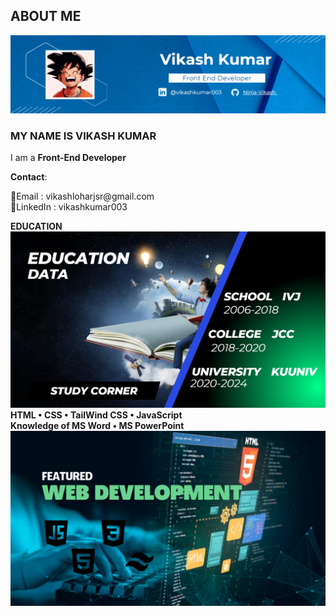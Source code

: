 ## ABOUT ME
![Banner](https://github.com/Ninja-Vikash/Assets/blob/main/Profile/Banner.png)
### MY NAME IS VIKASH KUMAR
<p>I am a <b>Front-End Developer</b></p>

**Contact**:
<p>📌Email : vikashloharjsr@gmail.com <br>📌LinkedIn : vikashkumar003</p>

**EDUCATION**
![education](https://github.com/Ninja-Vikash/Assets/blob/main/Profile/Study%20corner.png)
**HTML • CSS • TailWind CSS • JavaScript** <br>
**Knowledge of MS Word • MS PowerPoint** <br>
![Skill](https://github.com/Ninja-Vikash/Assets/blob/main/Profile/Skills.png)
